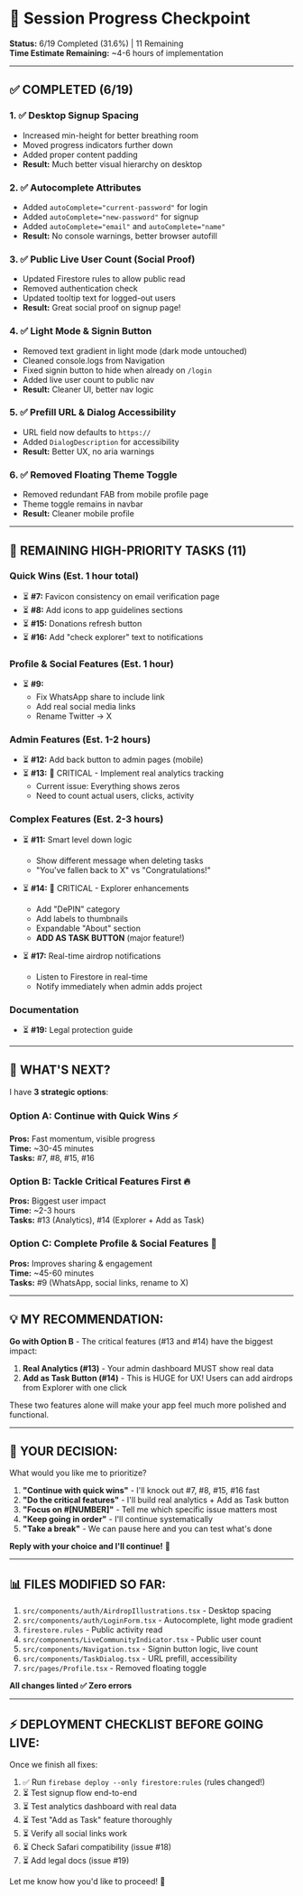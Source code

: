 # 🎯 Session Progress Checkpoint

**Status:** 6/19 Completed (31.6%) | 11 Remaining  
**Time Estimate Remaining:** ~4-6 hours of implementation

---

## ✅ **COMPLETED (6/19)**

### 1. ✅ Desktop Signup Spacing

- Increased min-height for better breathing room
- Moved progress indicators further down
- Added proper content padding
- **Result:** Much better visual hierarchy on desktop

### 2. ✅ Autocomplete Attributes

- Added `autoComplete="current-password"` for login
- Added `autoComplete="new-password"` for signup
- Added `autoComplete="email"` and `autoComplete="name"`
- **Result:** No console warnings, better browser autofill

### 3. ✅ Public Live User Count (Social Proof)

- Updated Firestore rules to allow public read
- Removed authentication check
- Updated tooltip text for logged-out users
- **Result:** Great social proof on signup page!

### 4. ✅ Light Mode & Signin Button

- Removed text gradient in light mode (dark mode untouched)
- Cleaned console.logs from Navigation
- Fixed signin button to hide when already on `/login`
- Added live user count to public nav
- **Result:** Cleaner UI, better nav logic

### 5. ✅ Prefill URL & Dialog Accessibility

- URL field now defaults to `https://`
- Added `DialogDescription` for accessibility
- **Result:** Better UX, no aria warnings

### 6. ✅ Removed Floating Theme Toggle

- Removed redundant FAB from mobile profile page
- Theme toggle remains in navbar
- **Result:** Cleaner mobile profile

---

## 🔄 **REMAINING HIGH-PRIORITY TASKS (11)**

### Quick Wins (Est. 1 hour total)

- ⏳ **#7:** Favicon consistency on email verification page
- ⏳ **#8:** Add icons to app guidelines sections
- ⏳ **#15:** Donations refresh button
- ⏳ **#16:** Add "check explorer" text to notifications

### Profile & Social Features (Est. 1 hour)

- ⏳ **#9:**
  - Fix WhatsApp share to include link
  - Add real social media links
  - Rename Twitter → X

### Admin Features (Est. 1-2 hours)

- ⏳ **#12:** Add back button to admin pages (mobile)
- ⏳ **#13:** 🔴 CRITICAL - Implement real analytics tracking
  - Current issue: Everything shows zeros
  - Need to count actual users, clicks, activity

### Complex Features (Est. 2-3 hours)

- ⏳ **#11:** Smart level down logic

  - Show different message when deleting tasks
  - "You've fallen back to X" vs "Congratulations!"

- ⏳ **#14:** 🔴 CRITICAL - Explorer enhancements

  - Add "DePIN" category
  - Add labels to thumbnails
  - Expandable "About" section
  - **ADD AS TASK BUTTON** (major feature!)

- ⏳ **#17:** Real-time airdrop notifications
  - Listen to Firestore in real-time
  - Notify immediately when admin adds project

### Documentation

- ⏳ **#19:** Legal protection guide

---

## 🎯 **WHAT'S NEXT?**

I have **3 strategic options**:

### Option A: Continue with Quick Wins ⚡

**Pros:** Fast momentum, visible progress  
**Time:** ~30-45 minutes  
**Tasks:** #7, #8, #15, #16

### Option B: Tackle Critical Features First 🔥

**Pros:** Biggest user impact  
**Time:** ~2-3 hours  
**Tasks:** #13 (Analytics), #14 (Explorer + Add as Task)

### Option C: Complete Profile & Social Features 🤝

**Pros:** Improves sharing & engagement  
**Time:** ~45-60 minutes  
**Tasks:** #9 (WhatsApp, social links, rename to X)

---

## 💡 **MY RECOMMENDATION:**

**Go with Option B** - The critical features (#13 and #14) have the biggest impact:

1. **Real Analytics (#13)** - Your admin dashboard MUST show real data
2. **Add as Task Button (#14)** - This is HUGE for UX! Users can add airdrops from Explorer with one click

These two features alone will make your app feel much more polished and functional.

---

## 🤔 **YOUR DECISION:**

What would you like me to prioritize?

1. **"Continue with quick wins"** - I'll knock out #7, #8, #15, #16 fast
2. **"Do the critical features"** - I'll build real analytics + Add as Task button
3. **"Focus on #[NUMBER]"** - Tell me which specific issue matters most
4. **"Keep going in order"** - I'll continue systematically
5. **"Take a break"** - We can pause here and you can test what's done

**Reply with your choice and I'll continue!** 🚀

---

## 📊 **FILES MODIFIED SO FAR:**

1. `src/components/auth/AirdropIllustrations.tsx` - Desktop spacing
2. `src/components/auth/LoginForm.tsx` - Autocomplete, light mode gradient
3. `firestore.rules` - Public activity read
4. `src/components/LiveCommunityIndicator.tsx` - Public user count
5. `src/components/Navigation.tsx` - Signin button logic, live count
6. `src/components/TaskDialog.tsx` - URL prefill, accessibility
7. `src/pages/Profile.tsx` - Removed floating toggle

**All changes linted ✅ Zero errors**

---

## ⚡ **DEPLOYMENT CHECKLIST BEFORE GOING LIVE:**

Once we finish all fixes:

1. ✅ Run `firebase deploy --only firestore:rules` (rules changed!)
2. ⏳ Test signup flow end-to-end
3. ⏳ Test analytics dashboard with real data
4. ⏳ Test "Add as Task" feature thoroughly
5. ⏳ Verify all social links work
6. ⏳ Check Safari compatibility (issue #18)
7. ⏳ Add legal docs (issue #19)

Let me know how you'd like to proceed! 🎯

